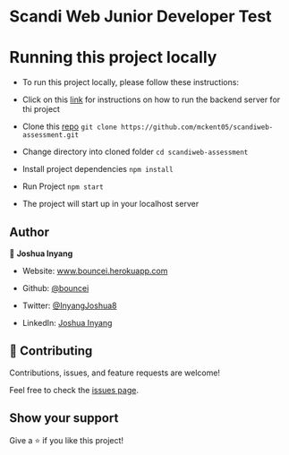 # Scandi Web Junior Developer Test


# Running this project locally

- To run this project locally, please follow these instructions:
 - Click on this [link](https://github.com/scandiweb/junior-react-endpoint) for instructions on how to run the backend server for thi project

 - Clone this [repo](https://github.com/bouncei/scandi-web-test)
     `git clone https://github.com/mckent05/scandiweb-assessment.git `
 - Change directory into cloned folder
   `cd scandiweb-assessment`
 - Install project dependencies 
   `npm install`
- Run Project
    `npm start`
- The project will start up in your localhost server


## Author

👤 **Joshua Inyang**

* Website: www.bouncei.herokuapp.com
<!-- * Twitter: [@code\_fredy](https://twitter.com/code\_fredy) -->
* Github: [@bouncei](https://github.com/bouncei)
<!-- * LinkedIn: [@alfredemmanuelinyang](https://linkedin.com/in/alfredemmanuelinyang) -->
* Twitter: [@InyangJoshua8](https://twitter.com/InyangJoshua8)
<!-- *  -->
* LinkedIn: [Joshua Inyang](https://www.linkedin.com/in/joshua-inyang-2753841b7/)



## 🤝 Contributing

Contributions, issues, and feature requests are welcome!

Feel free to check the [issues page](../../issues/).
## Show your support


Give a ⭐️ if you like this project!
